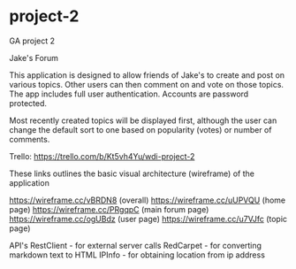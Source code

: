 # project-2
GA project 2

Jake's Forum

This application is designed to allow friends of Jake's to create and post on various topics.
Other users can then comment on and vote on those topics. The app includes full user authentication. Accounts are password protected.

Most recently created topics will be displayed first, although the user can change the default sort to one based on popularity (votes) or number of comments.

Trello: https://trello.com/b/Kt5vh4Yu/wdi-project-2

These links outlines the basic visual architecture (wireframe) of the application

https://wireframe.cc/vBRDN8 (overall)
https://wireframe.cc/uUPVQU (home page)
https://wireframe.cc/PRgqpC (main forum page)
https://wireframe.cc/ogUBdz (user page)
https://wireframe.cc/u7VJfc (topic page)

API's
RestClient - for external server calls
RedCarpet - for converting markdown text to HTML
IPInfo - for obtaining location from ip address





